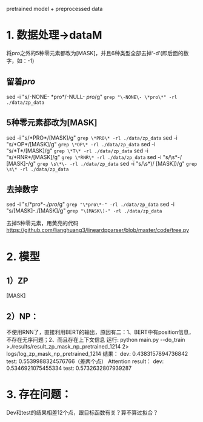 pretrained model + preprocessed data
# 1. 数据处理->dataM
将*pro*之外的5种零元素都改为[MASK]，并且6种类型全部去掉‘-d’(即后面的数字，如：-1)
 ## 留着*pro*
 sed -i "s/\-NONE\- \*pro\*/\-NULL\- *pro*/g"  `grep "\-NONE\- \*pro\*" -rl ./data/zp_data`
 
 ## 5种零元素都改为[MASK]
 sed -i "s/\*PRO\*/\[MASK\]/g"  `grep \*PRO\* -rl ./data/zp_data`
 sed -i "s/\*OP\*/\[MASK\]/g"  `grep \*OP\* -rl ./data/zp_data`
 sed -i "s/\*T\*/\[MASK\]/g"  `grep \*T\* -rl ./data/zp_data`
 sed -i "s/\*RNR\*/\[MASK\]/g"  `grep \*RNR\* -rl ./data/zp_data`
 sed -i "s/\s\*\-/ \[MASK\]-/g"  `grep \s\*\- -rl ./data/zp_data`
 sed -i "s/\s\*)/ \[MASK\])/g"  `grep \s\* -rl ./data/zp_data`
 ## 去掉数字
 sed -i "s/\*pro\*\-./*pro*/g"  `grep "\*pro\*-" -rl ./data/zp_data`
 sed -i "s/\[MASK\]\-./[MASK]/g"  `grep "\[MASK\]-" -rl ./data/zp_data`
 
 去掉5种零元素，用黄亮的代码
 https://github.com/lianghuang3/lineardpparser/blob/master/code/tree.py
 
 # 2. 模型
 ## 1）ZP
 [MASK]
 ## 2）NP：
不使用RNN了，直接利用BERT的输出，原因有二：1、BERT中有position信息，不存在无序问题；2、而且存在上下文信息
运行:
python main.py --do_train >./results/result_zp_mask_np_pretrained_1214 2> logs/log_zp_mask_np_pretrained_1214
结果：
dev: 0.4383157894736842
test: 0.5539988324576766（差两个点）
Attention result：
dev: 0.5346921075455334
test: 0.5732632807939287
# 3. 存在问题：
Dev和test的结果相差12个点，跟目标函数有关？算不算过拟合？
